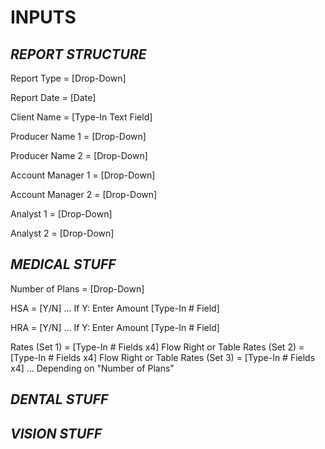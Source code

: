 # **INPUTS**

## *REPORT STRUCTURE*

Report Type = [Drop-Down]

Report Date = [Date]

Client Name = [Type-In Text Field]

Producer Name 1 = [Drop-Down]

Producer Name 2 = [Drop-Down]

Account Manager 1 = [Drop-Down]

Account Manager 2 = [Drop-Down]

Analyst 1 = [Drop-Down]

Analyst 2 = [Drop-Down]

## *MEDICAL STUFF*

Number of Plans = [Drop-Down]

HSA = [Y/N] ... If Y: Enter Amount [Type-In # Field]

HRA = [Y/N] ... If Y: Enter Amount [Type-In # Field]

Rates (Set 1) = [Type-In # Fields x4]
Flow Right or Table
Rates (Set 2) = [Type-In # Fields x4]
Flow Right or Table
Rates (Set 3) = [Type-In # Fields x4]
... Depending on "Number of Plans"

## *DENTAL STUFF*

## *VISION STUFF*
